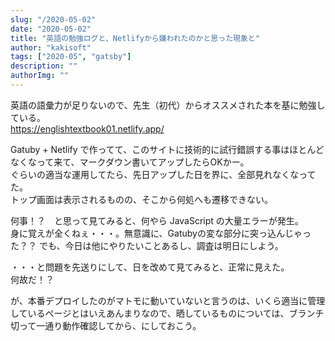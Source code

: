 ```yaml
---
slug: "/2020-05-02"
date: "2020-05-02"
title: "英語の勉強ログと、Netlifyから嫌われたのかと思った現象と"
author: "kakisoft"
tags: ["2020-05", "gatsby"]
description: ""
authorImg: ""
---
```


英語の語彙力が足りないので、先生（初代）からオススメされた本を基に勉強している。  
<https://englishtextbook01.netlify.app/>  

Gatuby + Netlify で作ってて、このサイトに技術的に試行錯誤する事はほとんどなくなって来て、マークダウン書いてアップしたらOKかー。  
ぐらいの適当な運用してたら、先日アップした日を界に、全部見れなくなってた。  
トップ画面は表示されるものの、そこから何処へも遷移できない。  

何事！？　と思って見てみると、何やら JavaScript の大量エラーが発生。  
身に覚えが全くねぇ・・・。無意識に、Gatubyの変な部分に突っ込んじゃった？？  でも、今日は他にやりたいことあるし、調査は明日にしよう。  

・・・と問題を先送りにして、日を改めて見てみると、正常に見えた。  
何故だ！？  

が、本番デプロイしたのがマトモに動いていないと言うのは、いくら適当に管理しているページとはいえあんまりなので、晒しているものについては、ブランチ切って一通り動作確認してから、にしておこう。  

